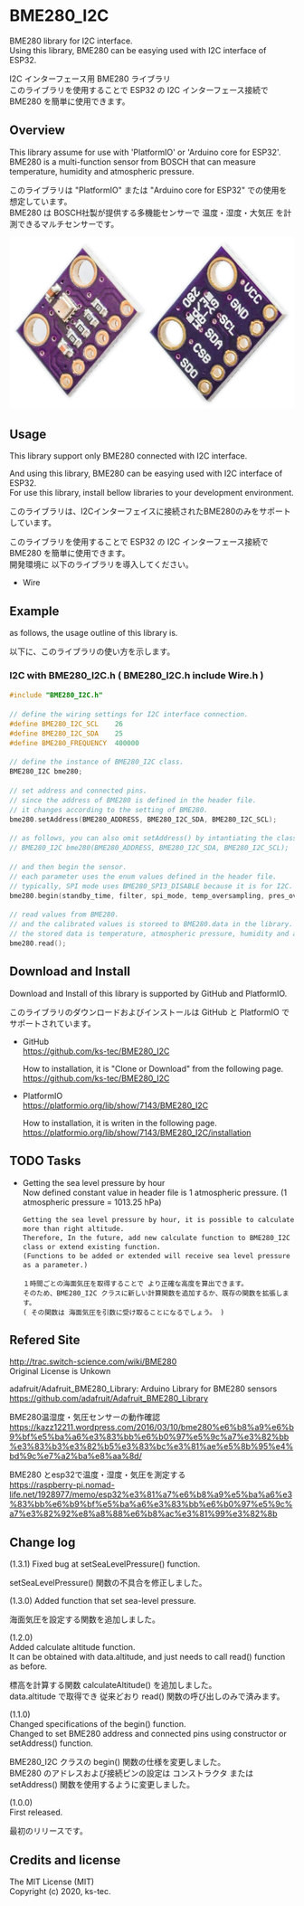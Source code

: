 # BME280_I2C
BME280 library for I2C interface.  
Using this library, BME280 can be easying used with I2C interface of ESP32.  
  
I2C インターフェース用 BME280 ライブラリ  
このライブラリを使用することで ESP32 の I2C インターフェース接続で BME280 を簡単に使用できます。  
  
## Overview
This library assume for use with 'PlatformIO' or 'Arduino core for ESP32'.  
BME280 is a multi-function sensor from BOSCH that can measure temperature, humidity and atmospheric pressure.  
  
このライブラリは "PlatformIO" または "Arduino core for ESP32" での使用を想定しています。  
BME280 は BOSCH社製が提供する多機能センサーで 温度・湿度・大気圧 を計測できるマルチセンサーです。  
  
<img src="./resources/GY-BME280_001.png" title="GY-BME280">
  
## Usage
This library support only BME280 connected with I2C interface.  
  
And using this library, BME280 can be easying used with I2C interface of ESP32.  
For use this library, install bellow libraries to your development environment.
  
このライブラリは、I2Cインターフェイスに接続されたBME280のみをサポートしています。  
  
このライブラリを使用することで ESP32 の I2C インターフェース接続で BME280 を簡単に使用できます。  
開発環境に 以下のライブラリを導入してください。  
  
- Wire  
  
## Example
as follows, the usage outline of this library is.  

以下に、このライブラリの使い方を示します。  

### I2C with BME280_I2C.h ( BME280_I2C.h include Wire.h )
```C++
#include "BME280_I2C.h"

// define the wiring settings for I2C interface connection.
#define BME280_I2C_SCL    26
#define BME280_I2C_SDA    25
#define BME280_FREQUENCY  400000

// define the instance of BME280_I2C class.
BME280_I2C bme280;

// set address and connected pins.
// since the address of BME280 is defined in the header file.
// it changes according to the setting of BME280.
bme280.setAddress(BME280_ADDRESS, BME280_I2C_SDA, BME280_I2C_SCL);

// as follows, you can also omit setAddress() by intantiating the class.
// BME280_I2C bme280(BME280_ADDRESS, BME280_I2C_SDA, BME280_I2C_SCL);

// and then begin the sensor.
// each parameter uses the enum values ​​defined in the header file.
// typically, SPI mode uses BME280_SPI3_DISABLE because it is for I2C.
bme280.begin(standby_time, filter, spi_mode, temp_oversampling, pres_oversampling, humi_oversampling, exec_mode);

// read values from BME280.
// and the calibrated values is storeed to BME280.data in the library.
// the stored data is temperature, atmospheric pressure, humidity and altitude.
bme280.read();
```
  
## Download and Install
Download and Install of this library is supported by GitHub and PlatformIO.  
  
このライブラリのダウンロードおよびインストールは GitHub と PlatformIO でサポートされています。  
  
- GitHub  
    https://github.com/ks-tec/BME280_I2C
  
    How to installation, it is "Clone or Download" from the following page.  
    https://github.com/ks-tec/BME280_I2C
  
- PlatformIO  
  https://platformio.org/lib/show/7143/BME280_I2C

    How to installation, it is writen in the following page.  
    https://platformio.org/lib/show/7143/BME280_I2C/installation
  
## TODO Tasks
- Getting the sea level pressure by hour  
Now defined constant value in header file is 1 atmospheric pressure. (1 atmospheric pressure = 1013.25 hPa)  
    ```
    Getting the sea level pressure by hour, it is possible to calculate more than right altitude.
    Therefore, In the future, add new calculate function to BME280_I2C class or extend existing function.
    (Functions to be added or extended will receive sea level pressure as a parameter.)

    １時間ごとの海面気圧を取得することで より正確な高度を算出できます。
    そのため、BME280_I2C クラスに新しい計算関数を追加するか、既存の関数を拡張します。
    ( その関数は 海面気圧を引数に受け取ることになるでしょう。 )
    ```
  
## Refered Site
http://trac.switch-science.com/wiki/BME280  
Original License is Unkown  
  
adafruit/Adafruit_BME280_Library: Arduino Library for BME280 sensors  
https://github.com/adafruit/Adafruit_BME280_Library  
  
BME280温湿度・気圧センサーの動作確認  
https://kazz12211.wordpress.com/2016/03/10/bme280%e6%b8%a9%e6%b9%bf%e5%ba%a6%e3%83%bb%e6%b0%97%e5%9c%a7%e3%82%bb%e3%83%b3%e3%82%b5%e3%83%bc%e3%81%ae%e5%8b%95%e4%bd%9c%e7%a2%ba%e8%aa%8d/  
  
BME280 とesp32で温度・湿度・気圧を測定する  
https://raspberry-pi.nomad-life.net/1928977/memo/esp32%e3%81%a7%e6%b8%a9%e5%ba%a6%e3%83%bb%e6%b9%bf%e5%ba%a6%e3%83%bb%e6%b0%97%e5%9c%a7%e3%82%92%e8%a8%88%e6%b8%ac%e3%81%99%e3%82%8b  
  
## Change log
(1.3.1)
Fixed bug at setSeaLevelPressure() function.
  
setSeaLevelPressure() 関数の不具合を修正しました。

(1.3.0)
Added function that set sea-level pressure.  
  
海面気圧を設定する関数を追加しました。  
  
(1.2.0)  
Added calculate altitude function.  
It can be obtained with data.altitude, and just needs to call read() function as before.  
  
標高を計算する関数 calculateAltitude() を追加しました。  
data.altitude で取得でき 従来どおり read() 関数の呼び出しのみで済みます。  
  
(1.1.0)  
Changed specifications of the begin() function.  
Changed to set BME280 address and connected pins using constructor or setAddress() function.  
  
BME280_I2C クラスの begin() 関数の仕様を変更しました。  
BME280 のアドレスおよび接続ピンの設定は コンストラクタ または setAddress() 関数を使用するように変更しました。  
  
(1.0.0)  
First released.  
  
最初のリリースです。  
  
## Credits and license
The MIT License (MIT)  
Copyright (c) 2020, ks-tec.
